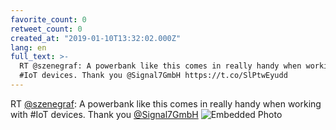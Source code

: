 ```yaml
---
favorite_count: 0
retweet_count: 0
created_at: "2019-01-10T13:32:02.000Z"
lang: en
full_text: >-
  RT @szenegraf: A powerbank like this comes in really handy when working with
  #IoT devices. Thank you @Signal7GmbH https://t.co/SlPtwEyudd
---
```


RT [@szenegraf](https://twitter.com/szenegraf): A powerbank like this comes in
really handy when working with #IoT devices. Thank you
[@Signal7GmbH](https://twitter.com/Signal7GmbH)
![Embedded Photo](https://twitter-media-coderbyheart.s3.eu-north-1.amazonaws.com/1083355788935081984-C_t0tX3XkAENPpS.jpg)
